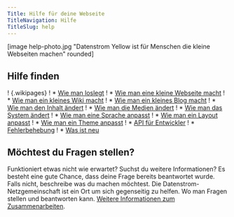 ```yaml
---
Title: Hilfe für deine Webseite
TitleNavigation: Hilfe
TitleSlug: help
---
```

[image help-photo.jpg "Datenstrom Yellow ist für Menschen die kleine Webseiten machen" rounded]

## Hilfe finden

! {.wikipages}
! * [Wie man loslegt](how-to-get-started)
! * [Wie man eine kleine Webseite macht](how-to-make-a-small-website)
! * [Wie man ein kleines Wiki macht](how-to-make-a-small-wiki)
! * [Wie man ein kleines Blog macht](how-to-make-a-small-blog)
! * [Wie man den Inhalt ändert](how-to-change-the-content)
! * [Wie man die Medien ändert](how-to-change-the-media)
! * [Wie man das System ändert](how-to-change-the-system)
! * [Wie man eine Sprache anpasst](how-to-customise-a-language)
! * [Wie man ein Layout anpasst](how-to-customise-a-layout)
! * [Wie man ein Theme anpasst](how-to-customise-a-theme)
! * [API für Entwickler](api-for-developers)
! * [Fehlerbehebung](troubleshooting)
! * [Was ist neu](what-s-new)

## Möchtest du Fragen stellen?

Funktioniert etwas nicht wie erwartet? Suchst du weitere Informationen? Es besteht eine gute Chance, dass deine Frage bereits beantwortet wurde. Falls nicht, beschreibe was du machen möchtest. Die Datenstrom-Netzgemeinschaft ist ein Ort um sich gegenseitig zu helfen. Wo man Fragen stellen und beantworten kann. [Weitere Informationen zum Zusammenarbeiten](contributing-guidelines).
